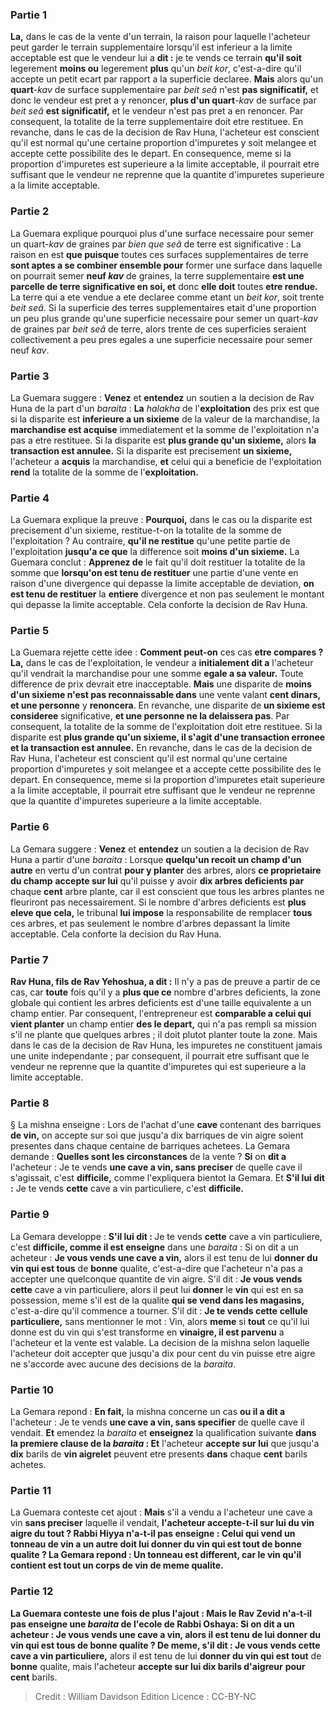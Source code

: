 
### Partie 1
<b>La,</b> dans le cas de la vente d'un terrain, la raison pour laquelle l'acheteur peut garder le terrain supplementaire lorsqu'il est inferieur a la limite acceptable est que le vendeur lui a <b>dit :</b> je te vends ce terrain <b>qu'il soit</b> legerement <b>moins ou</b> legerement <b>plus</b> qu'un <i>beit kor</i>, c'est-a-dire qu'il accepte un petit ecart par rapport a la superficie declaree. <b>Mais</b> alors qu'un <b>quart</b>-<i>kav</i> de surface supplementaire par <i>beit seâ</i> n'est <b>pas significatif,</b> et donc le vendeur est pret a y renoncer, <b>plus d'un quart</b>-<i>kav</i> de surface par <i>beit seâ</i> <b>est significatif,</b> et le vendeur n'est pas pret a en renoncer. Par consequent, la totalite de la terre supplementaire doit etre restituee. En revanche, dans le cas de la decision de Rav Huna, l'acheteur est conscient qu'il est normal qu'une certaine proportion d'impuretes y soit melangee et accepte cette possibilite des le depart. En consequence, meme si la proportion d'impuretes est superieure a la limite acceptable, il pourrait etre suffisant que le vendeur ne reprenne que la quantite d'impuretes superieure a la limite acceptable.

### Partie 2
La Guemara explique pourquoi plus d'une surface necessaire pour semer un quart-<i>kav</i> de graines par <i>bien que seâ</i> de terre est significative : La raison en est <b>que puisque</b> toutes ces surfaces supplementaires de terre <b>sont aptes a se combiner ensemble pour</b> former une surface dans laquelle on pourrait semer <b>neuf <i>kav</i></b> de graines, la terre supplementaire <b>est une parcelle de terre significative en soi, et</b> donc <b>elle doit</b> toutes <b>etre rendue. </b> La terre qui a ete vendue a ete declaree comme etant un <i>beit kor</i>, soit trente <i>beit seâ</i>. Si la superficie des terres supplementaires etait d'une proportion un peu plus grande qu'une superficie necessaire pour semer un quart-<i>kav</i> de graines par <i>beit seâ</i> de terre, alors trente de ces superficies seraient collectivement a peu pres egales a une superficie necessaire pour semer neuf <i>kav</i>.

### Partie 3
La Guemara suggere : <b>Venez</b> et <b>entendez</b> un soutien a la decision de Rav Huna de la part d'un <i>baraita</i> : <b>La</b> <i>halakha</i> de l'<b>exploitation</b> des prix est que si la disparite est <b>inferieure a un sixieme</b> de la valeur de la marchandise, la <b>marchandise est acquise</b> immediatement et la somme de l'exploitation n'a pas a etre restituee. Si la disparite est <b>plus grande qu'un sixieme,</b> alors <b>la transaction est annulee.</b> Si la disparite est precisement <b>un sixieme,</b> l'acheteur a <b>acquis</b> la marchandise, <b>et</b> celui qui a beneficie de l'exploitation <b>rend</b> la totalite de la somme de l'<b>exploitation.</b>

### Partie 4
La Guemara explique la preuve : <b>Pourquoi,</b> dans le cas ou la disparite est precisement d'un sixieme, restitue-t-on la totalite de la somme de l'exploitation ? Au contraire, <b>qu'il ne restitue</b> qu'une petite partie de l'exploitation <b>jusqu'a ce que</b> la difference soit <b>moins d'un sixieme.</b> La Guemara conclut : <b>Apprenez de</b> le fait qu'il doit restituer la totalite de la somme que <b>lorsqu'on est tenu de restituer</b> une partie d'une vente en raison d'une divergence qui depasse la limite acceptable de deviation, <b>on est tenu de restituer</b> la <b>entiere</b> divergence et non pas seulement le montant qui depasse la limite acceptable. Cela conforte la decision de Rav Huna.

### Partie 5
La Guemara rejette cette idee : <b>Comment peut-on</b> ces cas <b>etre compares ? La,</b> dans le cas de l'exploitation, le vendeur a <b>initialement dit a</b> l'acheteur qu'il vendrait la marchandise pour une somme <b>egale a sa valeur.</b> Toute difference de prix devrait etre inacceptable. <b>Mais</b> une disparite de <b>moins d'un sixieme n'est pas reconnaissable dans</b> une vente valant <b>cent dinars, et une personne</b> y <b>renoncera</b>. En revanche, une disparite de <b>un sixieme est consideree</b> significative, <b>et une personne ne la delaissera pas</b>. Par consequent, la totalite de la somme de l'exploitation doit etre restituee. Si la disparite est <b>plus grande qu'un sixieme, il s'agit d'une transaction erronee et la transaction est annulee.</b> En revanche, dans le cas de la decision de Rav Huna, l'acheteur est conscient qu'il est normal qu'une certaine proportion d'impuretes y soit melangee et a accepte cette possibilite des le depart. En consequence, meme si la proportion d'impuretes etait superieure a la limite acceptable, il pourrait etre suffisant que le vendeur ne reprenne que la quantite d'impuretes superieure a la limite acceptable.

### Partie 6
La Gemara suggere : <b>Venez</b> et <b>entendez</b> un soutien a la decision de Rav Huna a partir d'une <i>baraita</i> : Lorsque <b>quelqu'un recoit un champ d'un autre</b> en vertu d'un contrat <b>pour y planter</b> des arbres, alors <b>ce proprietaire du champ</b> <b>accepte sur lui</b> qu'il puisse y avoir <b>dix arbres deficients par</b> chaque <b>cent</b> arbre plante, car il est conscient que tous les arbres plantes ne fleuriront pas necessairement. Si le nombre d'arbres deficients est <b>plus eleve que cela,</b> le tribunal <b>lui impose</b> la responsabilite de remplacer <b>tous</b> ces arbres, et pas seulement le nombre d'arbres depassant la limite acceptable. Cela conforte la decision du Rav Huna.

### Partie 7
<b>Rav Huna, fils de Rav Yehoshua, a dit :</b> Il n'y a pas de preuve a partir de ce cas, car <b>toute</b> fois qu'il y a <b>plus que ce</b> nombre d'arbres deficients, la zone globale qui contient les arbres deficients est d'une taille equivalente a un champ entier. Par consequent, l'entrepreneur est <b>comparable a celui qui vient planter</b> un champ entier <b>des le depart,</b> qui n'a pas rempli sa mission s'il ne plante que quelques arbres ; il doit plutot planter toute la zone. Mais dans le cas de la decision de Rav Huna, les impuretes ne constituent jamais une unite independante ; par consequent, il pourrait etre suffisant que le vendeur ne reprenne que la quantite d'impuretes qui est superieure a la limite acceptable.

### Partie 8
§ La mishna enseigne : Lors de l'achat d'une <b>cave</b> contenant des barriques <b>de vin,</b> on accepte sur soi que jusqu'a dix barriques de vin aigre soient presentes dans chaque centaine de barriques achetees. La Gemara demande : <b>Quelles sont les circonstances</b> de la vente ? <b>Si</b> on <b>dit a</b> l'acheteur : Je te vends <b>une cave a vin, sans preciser</b> de quelle cave il s'agissait, c'est <b>difficile,</b> comme l'expliquera bientot la Gemara. Et <b>S'il lui dit :</b> Je te vends <b>cette</b> cave a vin particuliere,</b> c'est <b>difficile.</b>

### Partie 9
La Gemara developpe : <b>S'il lui dit : </b> Je te vends <b>cette</b> cave a vin particuliere,</b> c'est <b>difficile, comme il est enseigne</b> dans une <i>baraita</i> : Si on dit a un acheteur : <b>Je vous vends une cave a vin,</b> alors il est tenu de lui <b>donner du vin qui est tous</b> de <b>bonne</b> qualite, c'est-a-dire que l'acheteur n'a pas a accepter une quelconque quantite de vin aigre. S'il dit : <b>Je vous vends cette</b> cave a vin particuliere,</b> alors il peut lui <b>donner</b> le <b>vin</b> qui est en sa possession, meme s'il est de la qualite <b>qui se vend dans les magasins,</b> c'est-a-dire qu'il commence a tourner. S'il dit : <b>Je te vends cette</b> <b>cellule particuliere,</b> sans mentionner le mot : Vin, alors <b>meme</b> si <b>tout</b> ce qu'il lui donne est du vin qui s'est transforme en <b>vinaigre, il est parvenu</b> a l'acheteur et la vente est valable. La decision de la mishna selon laquelle l'acheteur doit accepter que jusqu'a dix pour cent du vin puisse etre aigre ne s'accorde avec aucune des decisions de la <i>baraita</i>.

### Partie 10
La Gemara repond : <b>En fait,</b> la mishna concerne un cas <b>ou il a dit a</b> l'acheteur : Je te vends <b>une cave a vin, sans specifier</b> de quelle cave il vendait. <b>Et</b> emendez la <i>baraita</i> et <b>enseignez</b> la qualification suivante <b>dans la premiere clause de la <i>baraita</i> : Et</b> l'acheteur <b>accepte sur lui</b> que jusqu'a <b>dix</b> barils de <b>vin aigrelet</b> peuvent etre presents <b>dans</b> chaque <b>cent</b> barils achetes.

### Partie 11
La Guemara conteste cet ajout : <b>Mais</b> s'il a vendu a l'acheteur une cave a vin <b>sans preciser</b> laquelle il vendait, <b>l'acheteur <b>accepte-t-il</b> sur lui du vin aigre du tout ? <b>Rabbi Hiyya n'a-t-il pas enseigne : Celui qui vend un tonneau de vin a un autre</b> doit lui <b>donner du vin qui est tout</b> de <b>bonne</b> qualite ? La Gemara repond : <b>Un tonneau est different, car</b> le vin qu'il contient <b>est tout un</b> corps de <b>vin</b> de meme qualite.

### Partie 12
La Guemara conteste une fois de plus l'ajout : <b>Mais le Rav Zevid n'a-t-il pas enseigne</b> une <i>baraita</i> de l'<b>ecole de Rabbi Oshaya:</b> Si on dit a un acheteur : <b>Je vous vends une cave a vin,</b> alors il est tenu de lui <b>donner du vin qui est tous</b> de <b>bonne</b> qualite ? De meme, s'il dit : <b>Je vous vends cette</b> cave a vin particuliere,</b> alors il est tenu de lui <b>donner du vin qui est tout</b> de <b>bonne</b> qualite, mais l'acheteur <b>accepte sur lui dix barils d'aigreur</b> <b>pour cent</b> barils.

>Credit : William Davidson Edition
>Licence : CC-BY-NC